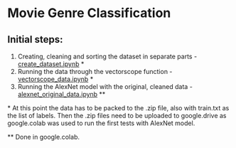 # Movie Genre Classification

## Initial steps:

1. Creating, cleaning and sorting the dataset in separate parts - [create_dataset.ipynb](https://github.com/KrzysztofKleist/Movie-Genre-Classification/blob/main/create_dataset.ipynb) \*
2. Running the data through the vectorscope function - [vectorscope_data.ipynb](https://github.com/KrzysztofKleist/Movie-Genre-Classification/blob/main/vectorscope_data.ipynb) \*
3. Running the AlexNet model with the original, cleaned data - [alexnet_original_data.ipynb](https://github.com/KrzysztofKleist/Movie-Genre-Classification/blob/main/alexnet_original_data.ipynb) \*\*

\* At this point the data has to be packed to the .zip file, also with train.txt as the list of labels. Then the .zip files need to be uploaded to google.drive as google.colab was used to run the first tests with AlexNet model.

\*\* Done in google.colab.
